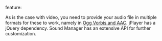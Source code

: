 feature: <audio>
status: use
tags: polyfill
kind: html
polyfillurls: [jPlayer](https://github.com/happyworm/jPlayer), [Sound Manager 2](http://www.schillmania.com/projects/soundmanager2/), [html5media](http://html5media.info/)

As is the case with video, you need to provide your audio file in multiple formats for these to work, namely in [Ogg Vorbis and AAC](http://www.scirra.com/blog/44/on-html5-audio-formats-aac-and-ogg). jPlayer has a jQuery dependency. Sound Manager has an extensive API for further customization. 
